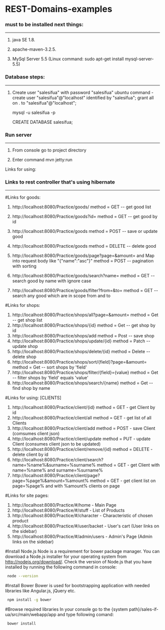 # REST-Domains-examples



### must to be installed next things:
***************************************************

1. java SE 1.8.

2. apache-maven-3.2.5.

3. MySql Server 5.5 (Linux command: sudo apt-get install mysql-server-5.5)

### Database steps:
***************************************************

1. Create user "salesifua" with password "salesifua"
   ubuntu command - create user "salesifua"@"localhost" identified by "salesifua";
   grant all on . to "salesifua"@"localhost";
   
   mysql -u salesifua -p
   
   CREATE DATABASE salesifua;


### Run server 
***************************************************

1. From console go to project directory
 
2. Enter command mvn jetty:run

Links for using:
### Links to rest controller that's using hibernate
***************************************************
#Links for goods:

1. http://localhost:8080/Practice/goods/ method = GET -- get good list 

2. http://localhost:8080/Practice/goods?id= method = GET -- get good by id

3. http://localhost:8080/Practice/goods method = POST -- save or update good

4. http://localhost:8080/Practice/goods method = DELETE -- delete good

5. http://localhost:8080/Practice/goods/page?page=&amount= and Map into request body like "{"name":"asc"}"
method = POST -- pagination with sorting

8. http://localhost:8080/Practice/goods/search?name= method = GET -- search good by 
  name with ignore case

9. http://localhost:8080/Practice/goods/filter?from=&to= method = GET -- search any good which
  are in scope from and to

#Links for shops:

1. http://localhost:8080/Practice/shops/all?page=&amount=  method = Get -- get shop list
2. http://localhost:8080/Practice/shops/{id}  method = Get -- get shop by id
3. http://localhost:8080/Practice/shops/add  method = Post -- save shop
4. http://localhost:8080/Practice/shops/update/{id}  method = Patch -- update shop
5. http://localhost:8080/Practice/shops/delete/{id}  method = Delete -- delete shop
6. http://localhost:8080/Practice/shops/sort/{field}?page=&amount=  method = Get -- sort shops by 'field'
7. http://localhost:8080/Practice/shops/filter/{field}={value}  method = Get -- filter shops by 'field' equals 'value'
8. http://localhost:8080/Practice/shops/search/{name}  method = Get -- find shop by name

#Links for using: [CLIENTS]

1. http://localhost:8080/Practice/client/{id} method = GET - get Client by id
2. http://localhost:8080/Practice/client/all method = GET - get list of all Clients
3. http://localhost:8080/Practice/client/add method = POST - save Client (comsumes client json)
4. http://localhost:8080/Practice/client/update method = PUT - update Client (consumes client json to be updated)
5. http://localhost:8080/Practice/client/remove/{id} method = DELETE - delete client by id
6. http://localhost:8080/Practice/client/search?name=%name%&surname=%surname%
   method = GET - get Client with name=%name% and surname=%surname%
7. http://localhost:8080/Practice/client/page?page=%page%&amount=%amount%
   method = GET - get client list on page=%page% and with %amount% clients on page


#Links for site pages:
1. http://localhost:8080/Practice/#/home  - Main Page
2. http://localhost:8080/Practice/#/stuff - List of Products
3. http://localhost:8080/Practice/#/character - Characteristic of chosen product
4. http://localhost:8080/Practice/#/user/backet - User's cart (User links on the sidebar)
5. http://localhost:8080/Practice/#/admin/users - Admin's Page (Admin links on the sidebar)

#Install Node.js
Node is a requirement for bower package manager.
You can download a Node.js installer for your operating system from http://nodejs.org/download/.
Check the version of Node.js that you have installed by running the following command in console:
```sh
 node --version
```

#Install Bower
Bower is used for bootstrapping application with needed libraries like Angular.js, jQuery etc.
```sh
 npm install -g bower
```

#Browse required libraries
In your console go to the {system path}/sales-if-ua/src/main/webapp/app and type following comand:
```sh
 bower install
```